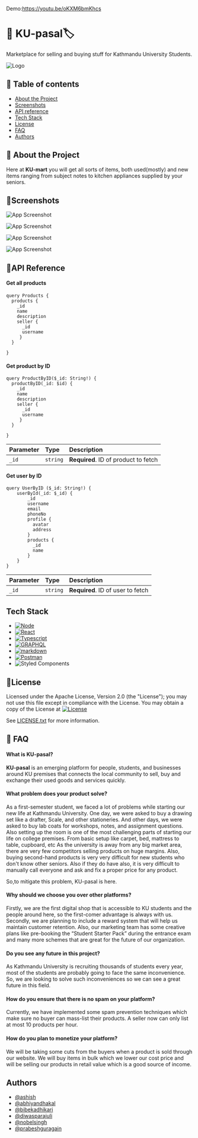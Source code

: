 Demo:https://youtu.be/oKXM6bmKhcs

# 🛒 KU-pasal🏷️


Marketplace for selling and buying stuff for Kathmandu University Students.


![Logo](https://media.discordapp.net/attachments/1004269075272323092/1005096069148966982/Screen_Shot_2022-08-05_at_18.37.43.png?width=1300&height=580)


## 📖 Table of contents

* [About the Project](#about-the-project)
* [Screenshots](#screenshots)
* [API reference](#api-reference)
* [Tech Stack](#tech-stack)
* [License](#license)
* [FAQ](#faq)
* [Authors](#authors)





## 📝 About the Project

Here at **KU-mart** you will get all sorts of items, both used(mostly) and new items ranging from subject notes to kitchen appliances supplied by your seniors.



## 📸Screenshots

![App Screenshot](https://cdn.discordapp.com/attachments/1004269075272323092/1005406513009004614/unknown.png)

![App Screenshot](https://cdn.discordapp.com/attachments/1004269075272323092/1005403532171689996/unknown.png)

![App Screenshot](https://cdn.discordapp.com/attachments/1004269075272323092/1005404236420481157/unknown.png)

![App Screenshot](https://cdn.discordapp.com/attachments/1004269075272323092/1005408926247964772/unknown.png)


## 📃API Reference

#### Get all products

```
query Products {
  products {
    _id
    name
    description
    seller {
      _id
      username
     }
  }
  
}
```

#### Get product by ID

```
query ProductByID($_id: String!) {
  productByID(_id: $id) {
    _id
    name
    description
    seller {
      _id
      username
     }
  }
  
}
```

| Parameter | Type     | Description                           |
| :-------- | :------- | :------------------------------------ |
| `_id`     | `string` | **Required**. ID of product to fetch  |


#### Get user by ID

```
query UserByID ($_id: String!) {
    userById(_id: $_id) {
        _id
        username
        email
        phoneNo
        profile {
          avatar
          address
        }
        products {
          _id
          name
        }
    }
}
```
| Parameter | Type      | Description                       |
| :-------- | :-------- | :-------------------------------- |
| `_id`     | `string`  | **Required**. ID of user to fetch |


## Tech Stack

* [![Node][Node.js]][node-url]
* [![React][React.js]][React-url]
* [![Typescript][Typescript]][Typescript-url]
* [![GRAPHQL][GRAPHQL]][graphql-url]
* [![markdown][markdown]][markdown-url]
* [![Postman][postman]][postman-url]
* ![Styled Components](https://img.shields.io/badge/styled--components-DB7093?style=for-the-badge&logo=styled-components&logoColor=white)



[markdown]:https://img.shields.io/badge/Markdown-000000?style=for-the-badge&logo=markdown&logoColor=white
[Node.js]:https://img.shields.io/badge/Node.js-339933?style=for-the-badge&logo=nodedotjs&logoColor=white
[Typescript]:https://img.shields.io/badge/TypeScript-007ACC?style=for-the-badge&logo=typescript&logoColor=white
[React.js]: https://img.shields.io/badge/React-20232A?style=for-the-badge&logo=react&logoColor=61DAFB
[React-url]: https://reactjs.org/
[Typescript-url]:https://www.typescriptlang.org/
[Typescript-url]:https://www.typescriptlang.org/
[Node-url]:https://nodejs.org
[GRAPHQL]:https://img.shields.io/badge/GraphQl-E10098?style=for-the-badge&logo=graphql&logoColor=white
[graphql-url]:https://graphql.org/
[markdown-url]:https://www.markdownguide.org/
[postman]:https://img.shields.io/badge/Postman-FF6C37?style=for-the-badge&logo=Postman&logoColor=white
[postman-url]:https://www.postman.com/

## 📜License

Licensed under the Apache License, Version 2.0 (the "License");
you may not use this file except in compliance with the License.
You may obtain a copy of the License at
[![License](https://img.shields.io/badge/License-Apache_2.0-blue.svg)](https://opensource.org/licenses/Apache-2.0)

See [LICENSE.txt](https://github.com/abhiyandhakal/ku-pasal/blob/main/LICENSE) for more information.





## 🙋 FAQ


#### What is KU-pasal?
**KU-pasal** is an emerging platform for people, students, and businesses around KU premises that connects the local community to sell, buy and exchange their used goods and services quickly.

#### What problem does your product solve?
As a first-semester student, we faced a lot of problems while starting our new life at Kathmandu University.
One day, we were asked to buy a drawing set like a drafter, Scale, and other stationeries. And other days, we were asked to buy lab coats for workshops, notes, and assignment questions.
Also setting up the room is one of the most challenging parts of starting our life on college premises. From basic setup like carpet, bed, mattress to table, cupboard, etc 
As the university is away from any big market area, there are very few competitors selling products on huge margins.
Also, buying second-hand products is very very difficult for new students who don't know other seniors. Also if they do have also,  it is very difficult to manually call everyone and ask and fix a proper price for any product.

So,to mitigate this problem, KU-pasal is here.


#### Why should we choose you over other platforms?
Firstly, we are the first digital shop that is accessible to KU students and the people around here, so the first-comer advantage is always with us. Secondly, we are planning to include a reward system that will help us maintain customer retention. Also, our marketing team has some creative plans like pre-booking the “Student Starter Pack” during the entrance exam and many more schemes that are great for the future of our organization.

#### Do you see any future in this project?
 As Kathmandu University is recruiting thousands of students every year, most of the students are probably going to face the same inconvenience. So, we are looking to solve such inconveniences so we can see a great future in this field. 

#### How do you ensure that there is no spam on your platform?
 Currently, we have implemented some spam prevention techniques which make sure no buyer can mass-list their products. A seller now can only list at most 10 products per hour. 

#### How do you plan to monetize your platform?
 We will be taking some cuts from the buyers when a product is sold through our website. We will buy items in bulk which we lower our cost price and will be selling our products in retail value which is a good source of income.



## Authors

- [@ashish](https://github.com/ItsAash)
- [@abhiyandhakal](https://github.com/abhiyandhakal/)
- [@bibekadhikari](https://github.com/b33b3k/)
- [@diwasparajuli](https://github.com/diwas37)
- [@nobelsingh](https://github.com/nobel49)
- [@prabeshguragain](https://github.com/prabeshguragain)

